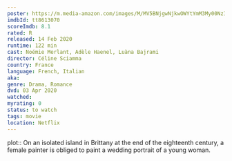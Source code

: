 ```yaml
---
poster: https://m.media-amazon.com/images/M/MV5BNjgwNjkwOWYtYmM3My00NzI1LTk5OGItYWY0OTMyZTY4OTg2XkEyXkFqcGdeQXVyODk4OTc3MTY@._V1_SX300.jpg
imdbId: tt8613070
scoreImdb: 8.1
rated: R
released: 14 Feb 2020
runtime: 122 min
cast: Noémie Merlant, Adèle Haenel, Luàna Bajrami
director: Céline Sciamma
country: France
language: French, Italian
aka: 
genre: Drama, Romance
dvd: 03 Apr 2020
watched: 
myrating: 0
status: to watch
tags: movie
location: Netflix
---
```


plot:: On an isolated island in Brittany at the end of the eighteenth century, a female painter is obliged to paint a wedding portrait of a young woman.